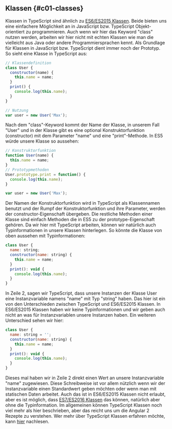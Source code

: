## Klassen {#c01-classes}

Klassen in TypeScript sind ähnlich zu [ES6/ES2015 Klassen](https://developer.mozilla.org/en/docs/Web/JavaScript/Reference/Classes). Beide bieten uns eine einfachere Möglichkeit an in JavaScript bzw. TypeScript Objekt-orientiert zu programmieren. Auch wenn wir hier das Keyword "class" nutzen werden, arbeiten wir hier nicht mit echten Klassen wie man die vielleicht aus Java oder andere Programmiersprachen kennt. Als Grundlage für Klassen in JavaScript bzw. TypeScript dient immer noch der Prototyp. So sieht eine Klasse in TypeScript aus:

```js
// Klassendefinition
class User {
  constructor(name) {
    this.name = name;
  }
  print() {
    console.log(this.name);
  }
}

// Nutzung
var user = new User('Max');
```

Nach dem "class"-Keyword kommt der Name der Klasse, in unserem Fall "User" und in der Klasse gibt es eine optional Konstruktorfunktion (constructor) mit dem Parameter "name" und eine "print"-Methode. In ES5 würde unsere Klasse so aussehen:

```js
// Konstruktorfunktion
function User(name) {
  this.name = name;
}
// Prototypmethoden
User.prototype.print = function() {
  console.log(this.name);
}

var user = new User('Max');
```

Der Namen der Konstruktorfunktion wird in TypeScript als Klassennamen benutzt und der Rumpf der Konstruktorfunktion und ihre Parameter, werden der constructor-Eigenschaft übergeben. Die restliche Methoden einer Klasse sind einfach Methoden die in ES5 zu der prototype-Eigenschaft gehören. Da wir hier mit TypeScript arbeiten, können wir natürlich auch Typinformationen in unsere Klassen hinterlegen. So könnte die Klasse von oben aussehen mit Typinformationen:

```js
class User {
  name: string;
  constructor(name: string) {
    this.name = name;
  }
  print(): void {
    console.log(this.name);
  }
}
```

In Zeile 2, sagen wir TypeScript, dass unsere Instanzen der Klasse User eine Instanzvariable namens "name" mit Typ "string" haben. Das hier ist ein von den Unterschieden zwischen TypeScript und ES6/ES2015 Klassen. In ES6/ES2015 Klassen haben wir keine Typinformationen und wir geben auch nicht an was für Instanzvariablen unsere Instanzen haben. Ein weiteren Unterschied sehen wir hier:

```js
class User {
  name: string = '';
  constructor(name: string) {
    this.name = name;
  }
  print(): void {
    console.log(this.name);
  }
}
```

Dieses mal haben wir in Zeile 2 direkt einen Wert an unsere Instanzvariable "name" zugewiesen. Diese Schreibweise ist vor allem nützlich wenn wir der Instanzvariable einen Standardwert geben möchten oder wenn man mit statischen Daten arbeitet. Auch das ist in ES6/ES2015 Klassen nicht erlaubt, aber es ist möglich, dass [ES7/ES2016 Klassen](https://github.com/jeffmo/es-class-fields-and-static-properties) das können, natürlich aber ohne die Typinformation. Im allgemeinen können TypeScript Klassen noch viel mehr als hier beschrieben, aber das reicht uns um die Angular 2 Rezepte zu verstehen. Wer mehr über TypeScript Klassen erfahren möchte, kann [hier](http://www.typescriptlang.org/Handbook#classes) nachlesen.

